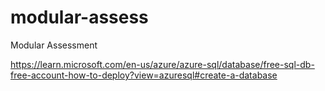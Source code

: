# modular-assess
Modular Assessment

https://learn.microsoft.com/en-us/azure/azure-sql/database/free-sql-db-free-account-how-to-deploy?view=azuresql#create-a-database
